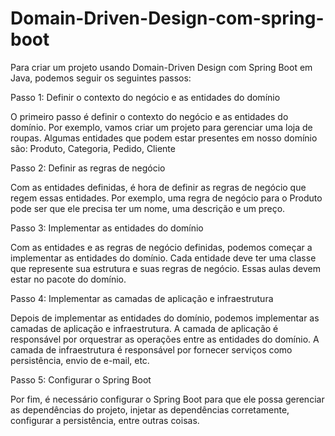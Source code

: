 # Domain-Driven-Design-com-spring-boot

Para criar um projeto usando Domain-Driven Design com Spring Boot em Java, podemos seguir os seguintes passos:

Passo 1: Definir o contexto do negócio e as entidades do domínio

O primeiro passo é definir o contexto do negócio e as entidades do domínio. Por exemplo, vamos criar um projeto para gerenciar uma loja de roupas. Algumas entidades que podem estar presentes em nosso domínio são: Produto, Categoria, Pedido, Cliente

Passo 2: Definir as regras de negócio

Com as entidades definidas, é hora de definir as regras de negócio que regem essas entidades. Por exemplo, uma regra de negócio para o Produto pode ser que ele precisa ter um nome, uma descrição e um preço.

Passo 3: Implementar as entidades do domínio

Com as entidades e as regras de negócio definidas, podemos começar a implementar as entidades do domínio. Cada entidade deve ter uma classe que represente sua estrutura e suas regras de negócio. Essas aulas devem estar no pacote do domínio.

Passo 4: Implementar as camadas de aplicação e infraestrutura

Depois de implementar as entidades do domínio, podemos implementar as camadas de aplicação e infraestrutura. A camada de aplicação é responsável por orquestrar as operações entre as entidades do domínio. A camada de infraestrutura é responsável por fornecer serviços como persistência, envio de e-mail, etc.

Passo 5: Configurar o Spring Boot

Por fim, é necessário configurar o Spring Boot para que ele possa gerenciar as dependências do projeto, injetar as dependências corretamente, configurar a persistência, entre outras coisas.
